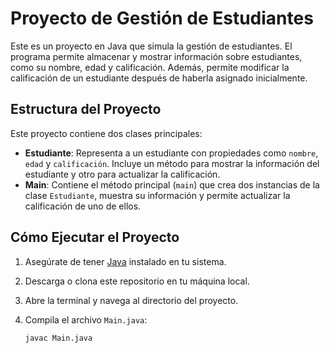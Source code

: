 # Proyecto de Gestión de Estudiantes

Este es un proyecto en Java que simula la gestión de estudiantes. El programa permite almacenar y mostrar información sobre estudiantes, como su nombre, edad y calificación. Además, permite modificar la calificación de un estudiante después de haberla asignado inicialmente.

## Estructura del Proyecto

Este proyecto contiene dos clases principales:

- **Estudiante**: Representa a un estudiante con propiedades como `nombre`, `edad` y `calificación`. Incluye un método para mostrar la información del estudiante y otro para actualizar la calificación.
- **Main**: Contiene el método principal (`main`) que crea dos instancias de la clase `Estudiante`, muestra su información y permite actualizar la calificación de uno de ellos.

## Cómo Ejecutar el Proyecto

1. Asegúrate de tener [Java](https://www.oracle.com/java/technologies/javase-jdk11-downloads.html) instalado en tu sistema.
2. Descarga o clona este repositorio en tu máquina local.
3. Abre la terminal y navega al directorio del proyecto.
4. Compila el archivo `Main.java`:

   ```bash
   javac Main.java
